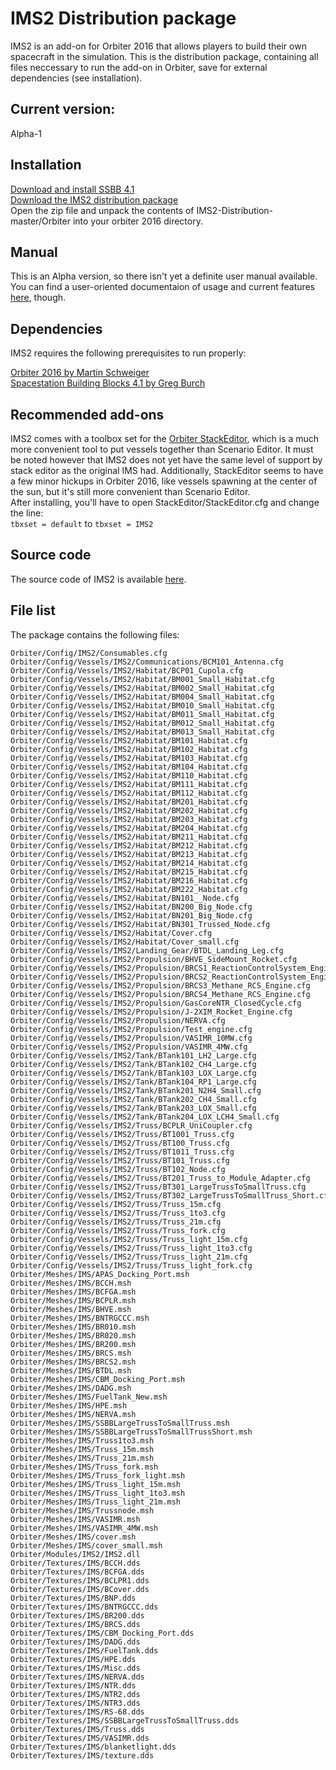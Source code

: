 # IMS2 Distribution package

IMS2 is an add-on for Orbiter 2016 that allows players to build their own spacecraft in the simulation.
This is the distribution package, containing all files neccessary to run the add-on in Orbiter, save for external dependencies (see installation).

## Current version:
Alpha-1

## Installation
[Download and install SSBB 4.1](http://www.orbithangar.com/searchid.php?ID=3177)  
[Download the IMS2 distribution package](https://github.com/TheNewBob/IMS2-Distribution/archive/master.zip)  
Open the zip file and unpack the contents of IMS2-Distribution-master/Orbiter into your orbiter 2016 directory.

## Manual

This is an Alpha version, so there isn't yet a definite user manual available.  
You can find a user-oriented documentaion of usage and current features [here](http://orbiter-forum.com/group.php?do=discuss&group=&discussionid=463), though.

## Dependencies

IMS2 requires the following prerequisites to run properly:

[Orbiter 2016 by Martin Schweiger](http://orbit.medphys.ucl.ac.uk/)  
[Spacestation Building Blocks 4.1 by Greg Burch](http://orbit.medphys.ucl.ac.uk/)

## Recommended add-ons
IMS2 comes with a toolbox set for the [Orbiter StackEditor](http://www.orbithangar.com/search_quick.php?text=stackeditor&submit.x=0&submit.y=0), which is a much more convenient tool
to put vessels together than Scenario Editor. It must be noted however that IMS2 does not yet have
the same level of support by stack editor as the original IMS had. Additionally, StackEditor seems
to have a few minor hickups in Orbiter 2016, like vessels spawning at the center of the sun, but it's
still more convenient than Scenario Editor.  
After installing, you'll have to open StackEditor/StackEditor.cfg and change the line:  
`tbxset = default` 
to 
`tbxset = IMS2`

## Source code

The source code of IMS2 is available [here](https://github.com/TheNewBob/IMS2).


## File list

The package contains the following files:
```
Orbiter/Config/IMS2/Consumables.cfg
Orbiter/Config/Vessels/IMS2/Communications/BCM101_Antenna.cfg
Orbiter/Config/Vessels/IMS2/Habitat/BCP01_Cupola.cfg
Orbiter/Config/Vessels/IMS2/Habitat/BM001_Small_Habitat.cfg
Orbiter/Config/Vessels/IMS2/Habitat/BM002_Small_Habitat.cfg
Orbiter/Config/Vessels/IMS2/Habitat/BM004_Small_Habitat.cfg
Orbiter/Config/Vessels/IMS2/Habitat/BM010_Small_Habitat.cfg
Orbiter/Config/Vessels/IMS2/Habitat/BM011_Small_Habitat.cfg
Orbiter/Config/Vessels/IMS2/Habitat/BM012_Small_Habitat.cfg
Orbiter/Config/Vessels/IMS2/Habitat/BM013_Small_Habitat.cfg
Orbiter/Config/Vessels/IMS2/Habitat/BM101_Habitat.cfg
Orbiter/Config/Vessels/IMS2/Habitat/BM102_Habitat.cfg
Orbiter/Config/Vessels/IMS2/Habitat/BM103_Habitat.cfg
Orbiter/Config/Vessels/IMS2/Habitat/BM104_Habitat.cfg
Orbiter/Config/Vessels/IMS2/Habitat/BM110_Habitat.cfg
Orbiter/Config/Vessels/IMS2/Habitat/BM111_Habitat.cfg
Orbiter/Config/Vessels/IMS2/Habitat/BM112_Habitat.cfg
Orbiter/Config/Vessels/IMS2/Habitat/BM201_Habitat.cfg
Orbiter/Config/Vessels/IMS2/Habitat/BM202_Habitat.cfg
Orbiter/Config/Vessels/IMS2/Habitat/BM203_Habitat.cfg
Orbiter/Config/Vessels/IMS2/Habitat/BM204_Habitat.cfg
Orbiter/Config/Vessels/IMS2/Habitat/BM211_Habitat.cfg
Orbiter/Config/Vessels/IMS2/Habitat/BM212_Habitat.cfg
Orbiter/Config/Vessels/IMS2/Habitat/BM213_Habitat.cfg
Orbiter/Config/Vessels/IMS2/Habitat/BM214_Habitat.cfg
Orbiter/Config/Vessels/IMS2/Habitat/BM215_Habitat.cfg
Orbiter/Config/Vessels/IMS2/Habitat/BM216_Habitat.cfg
Orbiter/Config/Vessels/IMS2/Habitat/BM222_Habitat.cfg
Orbiter/Config/Vessels/IMS2/Habitat/BN101__Node.cfg
Orbiter/Config/Vessels/IMS2/Habitat/BN200_Big_Node.cfg
Orbiter/Config/Vessels/IMS2/Habitat/BN201_Big_Node.cfg
Orbiter/Config/Vessels/IMS2/Habitat/BN301_Trussed_Node.cfg
Orbiter/Config/Vessels/IMS2/Habitat/Cover.cfg
Orbiter/Config/Vessels/IMS2/Habitat/Cover_small.cfg
Orbiter/Config/Vessels/IMS2/Landing_Gear/BTDL_Landing_Leg.cfg
Orbiter/Config/Vessels/IMS2/Propulsion/BHVE_SideMount_Rocket.cfg
Orbiter/Config/Vessels/IMS2/Propulsion/BRCS1_ReactionControlSystem_Engine.cfg
Orbiter/Config/Vessels/IMS2/Propulsion/BRCS2_ReactionControlSystem_Engine.cfg
Orbiter/Config/Vessels/IMS2/Propulsion/BRCS3_Methane_RCS_Engine.cfg
Orbiter/Config/Vessels/IMS2/Propulsion/BRCS4_Methane_RCS_Engine.cfg
Orbiter/Config/Vessels/IMS2/Propulsion/GasCoreNTR_ClosedCycle.cfg
Orbiter/Config/Vessels/IMS2/Propulsion/J-2XIM_Rocket_Engine.cfg
Orbiter/Config/Vessels/IMS2/Propulsion/NERVA.cfg
Orbiter/Config/Vessels/IMS2/Propulsion/Test_engine.cfg
Orbiter/Config/Vessels/IMS2/Propulsion/VASIMR_10MW.cfg
Orbiter/Config/Vessels/IMS2/Propulsion/VASIMR_4MW.cfg
Orbiter/Config/Vessels/IMS2/Tank/BTank101_LH2_Large.cfg
Orbiter/Config/Vessels/IMS2/Tank/BTank102_CH4_Large.cfg
Orbiter/Config/Vessels/IMS2/Tank/BTank103_LOX_Large.cfg
Orbiter/Config/Vessels/IMS2/Tank/BTank104_RP1_Large.cfg
Orbiter/Config/Vessels/IMS2/Tank/BTank201_N2H4_Small.cfg
Orbiter/Config/Vessels/IMS2/Tank/BTank202_CH4_Small.cfg
Orbiter/Config/Vessels/IMS2/Tank/BTank203_LOX_Small.cfg
Orbiter/Config/Vessels/IMS2/Tank/BTank204_LOX_LCH4_Small.cfg
Orbiter/Config/Vessels/IMS2/Truss/BCPLR_UniCoupler.cfg
Orbiter/Config/Vessels/IMS2/Truss/BT1001_Truss.cfg
Orbiter/Config/Vessels/IMS2/Truss/BT100_Truss.cfg
Orbiter/Config/Vessels/IMS2/Truss/BT1011_Truss.cfg
Orbiter/Config/Vessels/IMS2/Truss/BT101_Truss.cfg
Orbiter/Config/Vessels/IMS2/Truss/BT102_Node.cfg
Orbiter/Config/Vessels/IMS2/Truss/BT201_Truss_to_Module_Adapter.cfg
Orbiter/Config/Vessels/IMS2/Truss/BT301_LargeTrussToSmallTruss.cfg
Orbiter/Config/Vessels/IMS2/Truss/BT302_LargeTrussToSmallTruss_Short.cfg
Orbiter/Config/Vessels/IMS2/Truss/Truss_15m.cfg
Orbiter/Config/Vessels/IMS2/Truss/Truss_1to3.cfg
Orbiter/Config/Vessels/IMS2/Truss/Truss_21m.cfg
Orbiter/Config/Vessels/IMS2/Truss/Truss_fork.cfg
Orbiter/Config/Vessels/IMS2/Truss/Truss_light_15m.cfg
Orbiter/Config/Vessels/IMS2/Truss/Truss_light_1to3.cfg
Orbiter/Config/Vessels/IMS2/Truss/Truss_light_21m.cfg
Orbiter/Config/Vessels/IMS2/Truss/Truss_light_fork.cfg
Orbiter/Meshes/IMS/APAS_Docking_Port.msh
Orbiter/Meshes/IMS/BCCH.msh
Orbiter/Meshes/IMS/BCFGA.msh
Orbiter/Meshes/IMS/BCPLR.msh
Orbiter/Meshes/IMS/BHVE.msh
Orbiter/Meshes/IMS/BNTRGCCC.msh
Orbiter/Meshes/IMS/BR010.msh
Orbiter/Meshes/IMS/BR020.msh
Orbiter/Meshes/IMS/BR200.msh
Orbiter/Meshes/IMS/BRCS.msh
Orbiter/Meshes/IMS/BRCS2.msh
Orbiter/Meshes/IMS/BTDL.msh
Orbiter/Meshes/IMS/CBM_Docking_Port.msh
Orbiter/Meshes/IMS/DADG.msh
Orbiter/Meshes/IMS/FuelTank_New.msh
Orbiter/Meshes/IMS/HPE.msh
Orbiter/Meshes/IMS/NERVA.msh
Orbiter/Meshes/IMS/SSBBLargeTrussToSmallTruss.msh
Orbiter/Meshes/IMS/SSBBLargeTrussToSmallTrussShort.msh
Orbiter/Meshes/IMS/Truss1to3.msh
Orbiter/Meshes/IMS/Truss_15m.msh
Orbiter/Meshes/IMS/Truss_21m.msh
Orbiter/Meshes/IMS/Truss_fork.msh
Orbiter/Meshes/IMS/Truss_fork_light.msh
Orbiter/Meshes/IMS/Truss_light_15m.msh
Orbiter/Meshes/IMS/Truss_light_1to3.msh
Orbiter/Meshes/IMS/Truss_light_21m.msh
Orbiter/Meshes/IMS/Trussnode.msh
Orbiter/Meshes/IMS/VASIMR.msh
Orbiter/Meshes/IMS/VASIMR_4MW.msh
Orbiter/Meshes/IMS/cover.msh
Orbiter/Meshes/IMS/cover_small.msh
Orbiter/Modules/IMS2/IMS2.dll
Orbiter/Textures/IMS/BCCH.dds
Orbiter/Textures/IMS/BCFGA.dds
Orbiter/Textures/IMS/BCLPR1.dds
Orbiter/Textures/IMS/BCover.dds
Orbiter/Textures/IMS/BNP.dds
Orbiter/Textures/IMS/BNTRGCCC.dds
Orbiter/Textures/IMS/BR200.dds
Orbiter/Textures/IMS/BRCS.dds
Orbiter/Textures/IMS/CBM_Docking_Port.dds
Orbiter/Textures/IMS/DADG.dds
Orbiter/Textures/IMS/FuelTank.dds
Orbiter/Textures/IMS/HPE.dds
Orbiter/Textures/IMS/Misc.dds
Orbiter/Textures/IMS/NERVA.dds
Orbiter/Textures/IMS/NTR.dds
Orbiter/Textures/IMS/NTR2.dds
Orbiter/Textures/IMS/NTR3.dds
Orbiter/Textures/IMS/RS-68.dds
Orbiter/Textures/IMS/SSBBLargeTrussToSmallTruss.dds
Orbiter/Textures/IMS/Truss.dds
Orbiter/Textures/IMS/VASIMR.dds
Orbiter/Textures/IMS/blanketlight.dds
Orbiter/Textures/IMS/texture.dds
```
